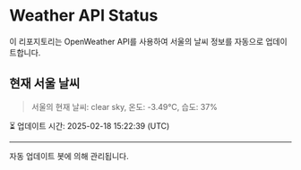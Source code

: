 
# Weather API Status

이 리포지토리는 OpenWeather API를 사용하여 서울의 날씨 정보를 자동으로 업데이트합니다.

## 현재 서울 날씨
> 서울의 현재 날씨: clear sky, 온도: -3.49°C, 습도: 37%

⏳ 업데이트 시간: 2025-02-18 15:22:39 (UTC)

---
자동 업데이트 봇에 의해 관리됩니다.

